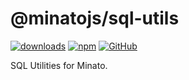 # @minatojs/sql-utils

[![downloads](https://img.shields.io/npm/dm/@minatojs/sql-utils?style=flat-square)](https://www.npmjs.com/package/@minatojs/sql-utils)
[![npm](https://img.shields.io/npm/v/@minatojs/sql-utils?style=flat-square)](https://www.npmjs.com/package/@minatojs/sql-utils)
[![GitHub](https://img.shields.io/github/license/cordiverse/minato?style=flat-square)](https://github.com/cordiverse/minato/blob/master/LICENSE)

SQL Utilities for Minato.
